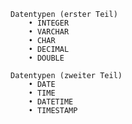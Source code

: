     Datentypen (erster Teil)
        • INTEGER
        • VARCHAR
        • CHAR
        • DECIMAL
        • DOUBLE
        
    Datentypen (zweiter Teil)
        • DATE
        • TIME
        • DATETIME
        • TIMESTAMP